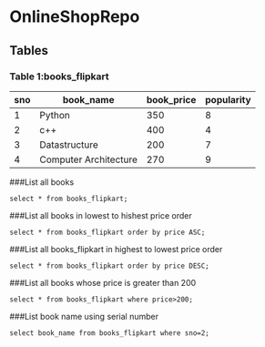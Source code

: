 # OnlineShopRepo
## Tables
### Table 1:books_flipkart
|sno|book_name|book_price|popularity|
|--|--|--|--|
|1|Python|350|8|
|2|c++|400|4|
|3|Datastructure|200|7|
|4|Computer Architecture|270|9|

###List all books

`
select * from books_flipkart;
`

###List all books in lowest to hishest price order

`
select * from books_flipkart order by price ASC;
`

###List all books_flipkart in highest to lowest price order

`
select * from books_flipkart order by price DESC;
`

###List all books whose price is greater than 200

`
select * from books_flipkart where price>200;
`

###List book name using serial number

`
select book_name from books_flipkart where sno=2;
`
